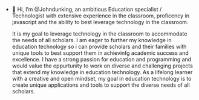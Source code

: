 - 👋 Hi, I’m @Johndunking, an ambitious Education specialist / Technologist with extensive experience in the classroom, proficency in javascript and the ability to best leverage technology in the classroom.

  It is my goal to leverage technology in the classroom to accommodate the needs of all scholars. I am eager to further my knowledge in education technology so i can provide scholars and their families with unique tools to best support them in achievinfg academic success and excellence.
I have a strong passion for education and programming and would value the oppurtunity to work on diverse and challenging 
projects that extend my knowledge in education technology. As a lifelong learner with a creative and open mindset, my goal in education technology is to create unique applications and tools to support the diverse needs of all scholars.


             
